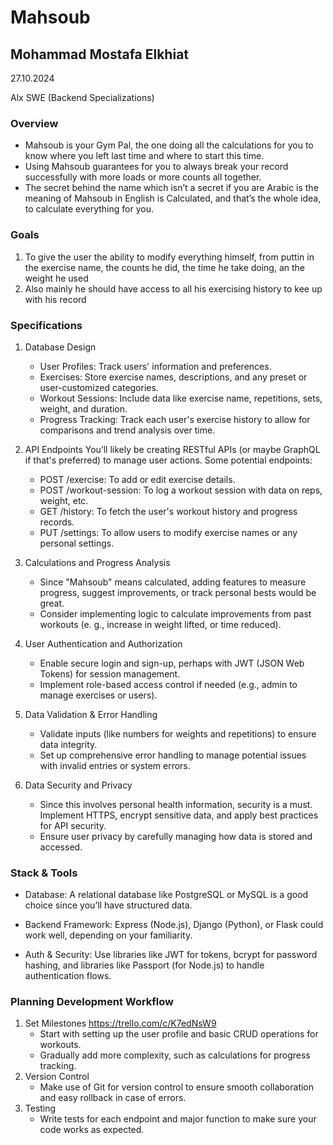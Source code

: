 # Mahsoub
## Mohammad Mostafa Elkhiat
27.10.2024

Alx SWE (Backend Specializations)


### Overview
* Mahsoub is your Gym Pal, the one doing all the calculations for you to know 	where you left last time and where to start this time.
* Using Mahsoub guarantees for you to always break your record successfully 	with more loads or more counts all together.
* The secret behind the name which isn’t a secret if you are Arabic is the 	meaning of Mahsoub in English is Calculated, and that’s the whole idea, to 	calculate everything for you.


### Goals
1. To give the user the ability to modify everything himself, from puttin
in 	the exercise name, the counts he did, the time he take doing, an
the weight 	he used
2. Also mainly he should have access to all his exercising history to kee
up 	with his record


### Specifications
1. Database Design
	* User Profiles: Track users' information and preferences.
	* Exercises: Store exercise names, descriptions, and any preset or user-customized categories.
	* Workout Sessions: Include data like exercise name, repetitions, sets, 	weight, and duration.
	* Progress Tracking: Track each user's exercise history to allow for 	comparisons and trend analysis over time.

2. API Endpoints
	You’ll likely be creating RESTful APIs (or maybe GraphQL if that's 	preferred) to manage user actions. Some potential endpoints:
	* POST /exercise: To add or edit exercise details.
	* POST /workout-session: To log a workout session with data on reps, weight, 	etc.
	* GET /history: To fetch the user's workout history and progress records.
	* PUT /settings: To allow users to modify exercise names or any personal 	settings.

3. Calculations and Progress Analysis
	* Since "Mahsoub" means calculated, adding features to measure progress, 	suggest improvements, or track personal bests would be great.
	* Consider implementing logic to calculate improvements from past workouts (e.	g., increase in weight lifted, or time reduced).

4. User Authentication and Authorization
	* Enable secure login and sign-up, perhaps with JWT (JSON Web Tokens) for 	session management.
	* Implement role-based access control if needed (e.g., admin to manage 	exercises or users).

5. Data Validation & Error Handling
	* Validate inputs (like numbers for weights and repetitions) to ensure data 	integrity.
	* Set up comprehensive error handling to manage potential issues with invalid 	entries or system errors.

6. Data Security and Privacy
	* Since this involves personal health information, security is a must. 	Implement HTTPS, encrypt sensitive data, and apply best practices for API 	security.
	* Ensure user privacy by carefully managing how data is stored and accessed.


### Stack & Tools
* Database: A relational database like PostgreSQL or MySQL is a good choice 	since you’ll have structured data.

* Backend Framework: Express (Node.js), Django (Python), or Flask could work 	well, depending on your familiarity.

* Auth & Security: Use libraries like JWT for tokens, bcrypt for password 	hashing, and libraries like Passport (for Node.js) to handle authentication 	flows.


### Planning Development Workflow
1. Set Milestones https://trello.com/c/K7edNsW9
	* Start with setting up the user profile and basic CRUD operations for 	workouts.
	* Gradually add more complexity, such as calculations for progress tracking.
2. Version Control
	* Make use of Git for version control to ensure smooth collaboration and easy 	rollback in case of errors.
3. Testing
	* Write tests for each endpoint and major function to make sure your code 	works as expected.
